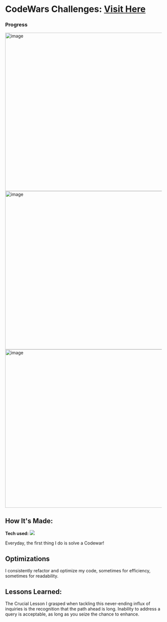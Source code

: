 # CodeWars Challenges: <a target="_blank" href="https://www.codewars.com/users/hady68" >Visit Here</a> 


### Progress 
<img width="510" alt="image" src="https://github.com/hady68/Codewars/assets/64458111/c5ab3892-d4d6-4ebc-ba7d-de201edfeb7f">
<img width="510" alt="image" src="https://github.com/hady68/Codewars/assets/64458111/4fb1a6ab-e962-4f93-b339-3097dcb44f89">
<img width="510" alt="image" src="https://github.com/hady68/Codewars/assets/64458111/f19a8d45-65ab-4061-8d86-411914b2e595">



## How It's Made:

**Tech used:** <img src="https://img.shields.io/static/v1?label=|&message=JAVASCRIPT&color=3c7f5d&style=plastic&logo=javascript"/>

Everyday, the first thing I do is solve a Codewar! 

## Optimizations

I consistently refactor and optimize my code, sometimes for efficiency, sometimes for readability. 

## Lessons Learned:

The Crucial Lesson I grasped when tackling this never-ending influx of inquiries is the recognition that the path ahead is long. Inability to address a query is acceptable, as long as you seize the chance to enhance.
